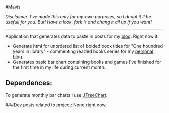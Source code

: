 #Mavis

_Disclaimer: I've made this only for my own purposes, so I doubt it'll be usefull for you. But! Have a look, fork it and chang it all up if you want!_

---

Application that generates  data to paste in posts for my [blog](http://kofun.pl).
Right now it:
* Generate html for unordered list of bolded book titles for "One houndred years in library" - commenting readed books series for my [personal blog](http://blog.kofun.pl). 
* Generates basic bar chart containing books and games I've finished for the first time in my life during current month.

## Dependences:
To generate monthly bar charts I use [JFreeChart](http://www.jfree.org/jfreechart/).

###Dev posts related to project:
None right now.
